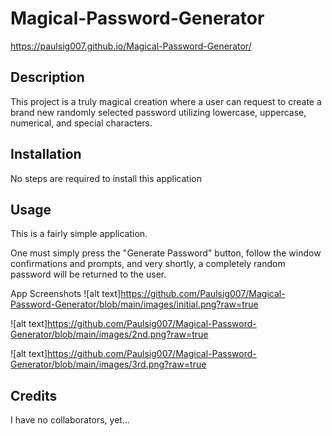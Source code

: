 # Magical-Password-Generator

https://paulsig007.github.io/Magical-Password-Generator/

## Description

This project is a truly magical creation where a user can request to create a brand new randomly selected password utilizing lowercase, uppercase, numerical, and special characters.

## Installation

No steps are required to install this application

## Usage

This is a fairly simple application.

One must simply press the "Generate Password" button, follow the window confirmations and prompts, and very shortly, a completely random password will be returned to the user.

App Screenshots
![alt text]https://github.com/Paulsig007/Magical-Password-Generator/blob/main/images/initial.png?raw=true

<!-- This image shows the page upon loading -->

![alt text]https://github.com/Paulsig007/Magical-Password-Generator/blob/main/images/2nd.png?raw=true

<!-- This image shows the page with the initial password window.confirm -->

![alt text]https://github.com/Paulsig007/Magical-Password-Generator/blob/main/images/3rd.png?raw=true

<!-- This image gives an example of the continuing window.confirms -->

## Credits

I have no collaborators, yet...
